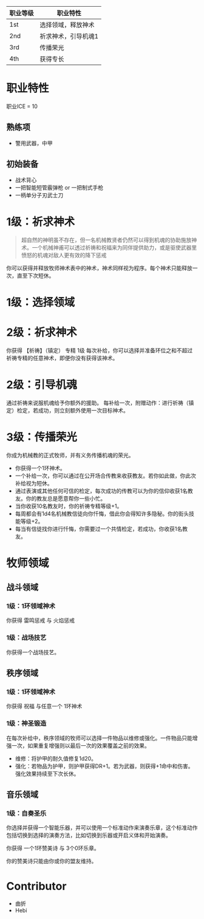 
| **职业等级** | **职业特性**   |
| -------- | ---------- |
| 1st      | 选择领域，释放神术  |
| 2nd      | 祈求神术，引导机魂1 |
| 3rd      | 传播荣光       |
| 4th      | 获得专长       |
# 职业特性
职业ICE = 10
## 熟练项
- 警用武器，中甲
## 初始装备
- 战术背心
- 一把智能短管霰弹枪 or 一把制式手枪
- 一柄单分子刃武士刀


# 1级：祈求神术
> 超自然的神明虽不存在，但一名机械教贤者仍然可以得到机魂的协助施放神术。一个机械神甫可以透过祈祷和祝福来为同伴提供助力，或是驱使武器里愤怒的机魂对敌人更有效的降下惩戒

你可以获得并释放牧师神术表中的神术，神术同样视为程序。每个神术只能释放一次，直至下次短休。

# 1级：选择领域
# 2级：祈求神术
你获得 【祈祷】（镇定） 专精 1级
每次补给，你可以选择并准备环位之和不超过祈祷专精的任意神术，即便你没有获得该神术。

# 2级：引导机魂
通过祈祷来说服机魂给予你额外的援助。
每补给一次，附赠动作：进行祈祷（镇定）检定，若成功，则立刻额外使用一次目标神术。

# 3级：传播荣光
你成为机械教的正式牧师，并有义务传播机魂的荣光。
- 你获得一个1环神术。
- 一个补给一次，你可以通过在公开场合传教来收获教友。若你如此做，你此次补给视为短休。
- 通过表演或其他任何可信的检定，每次成功的传教可以为你的信仰收获1名教友。你的教友总是愿意帮你一些小忙。
- 当你收获10名教友时，你的祈祷专精等级+1。
- 每周都会有1d4名机械教信徒向你忏悔，借此你会得知许多隐秘。你的街头技能等级+2。
- 每当有信徒找你进行忏悔，你需要过一个共情检定，若成功，你收获1名教友。

# 牧师领域
## 战斗领域
### 1级：1环领域神术
你获得 雷鸣惩戒 与 火焰惩戒

### 1级：战场技艺
你获得一个战场技艺。

## 秩序领域
### 1级：1环领域神术
你获得 祝福 与任意一个 1环神术

### 1级：神圣锻造
在每次补给中，秩序领域的牧师可以选择一件物品以维修或强化。一件物品只能增强一次，如果重复增强则以最后一次的效果覆盖之前的效果。
- 维修：将护甲的耐久值修复1d20。
- 强化：若物品为护甲，则护甲获得DR+1。若为武器，则获得+1命中和伤害。强化效果持续至下次长休。

## 音乐领域
### 1级：自奏圣乐
你选择并获得一个智能乐器，并可以使用一个标准动作来演奏乐章，这个标准动作包括切换到选择的演奏方法，比如切换到乐器或开启义体和开始演奏。

你获得 一个1环赞美诗 与 3个0环乐章。

你的赞美诗只能由你或你的盟友维持。


# Contributor
- 曲折
- Hebi